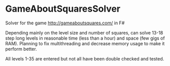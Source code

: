 GameAboutSquaresSolver
======================

Solver for the game http://gameaboutsquares.com/ in F#

Depending mainly on the level size and number of squares, can solve 13-18 step long levels in reasonable time (less than a hour) and space (few gigs of RAM).
Planning to fix multithreading and decrease memory usage to make it perform better.

All levels 1-35 are entered but not all have been double checked and tested.
